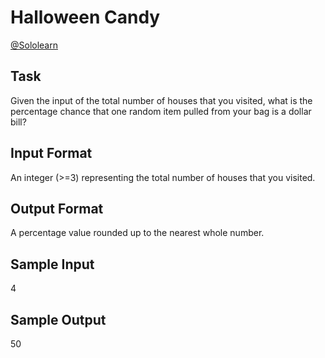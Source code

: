 # Halloween Candy

[@Sololearn](sololearn.com)

## Task

Given the input of the total number of houses that you visited, what is the percentage chance that one random item pulled from your bag is a dollar bill?

## Input Format

An integer (>=3) representing the total number of houses that you visited.

## Output Format

A percentage value rounded up to the nearest whole number.

## Sample Input

4

## Sample Output

50
